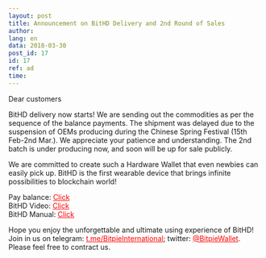 ```yaml
---
layout: post
title: Announcement on BitHD Delivery and 2nd Round of Sales
author: 
lang: en
data: 2018-03-30
post_id: 17
id: 17
ref: ad
time: 
---
```



Dear customers

BitHD delivery now starts! We are sending out the commodities as per the sequence of the balance payments. The shipment was delayed due to the suspension of OEMs producing during the Chinese Spring Festival (15th Feb-2nd Mar.). We appreciate your patience and understanding. The 2nd batch is under producing now, and soon will be up for sale publicly. 


We are committed to create such a Hardware Wallet that even newbies can easily pick up. BitHD is the first wearable device that brings infinite possibilities to blockchain world!


Pay balance: <a href="http://docs.bitpie.com/zh_CN/latest/piestore/index.html" target="_blank" style="color:red">Click</a><br/>
BitHD Video: <a href="http://v.youku.com/v_show/id_XMzQ2ODEwMTUwNA==.html" target="_blank" style="color:red">Click</a><br/>
BitHD Manual: <a href="http://docs.bithd.com" target="_blank" style="color:red">Click</a>


Hope you enjoy the unforgettable and ultimate using experience of BitHD! 
Join in us on telegram: <a href="https://t.me/BitpieInternational" target="_blank" style="color:red">t.me/BitpieInternational</a>; twitter: <a href="https://twitter.com/BitpieWallet" target="_blank" style="color:red">@BitpieWallet</a>. Please feel free to contract us.


